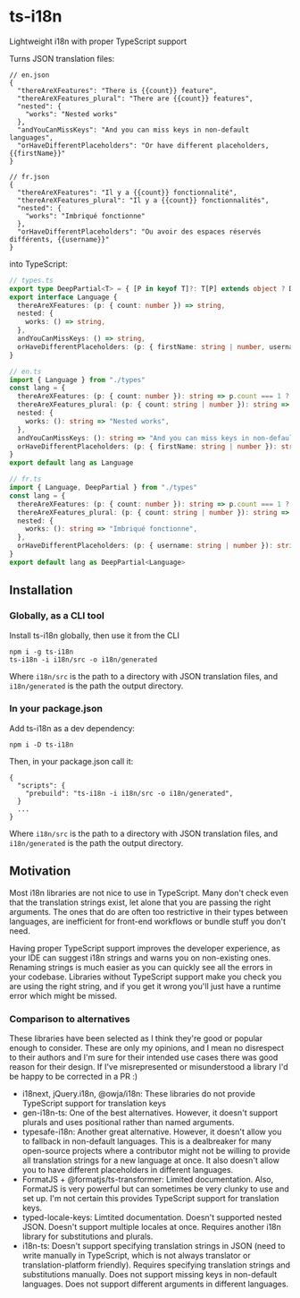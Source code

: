 # ts-i18n

Lightweight i18n with proper TypeScript support

Turns JSON translation files:

```jsonc
// en.json
{
  "thereAreXFeatures": "There is {{count}} feature",
  "thereAreXFeatures_plural": "There are {{count}} features",
  "nested": {
    "works": "Nested works"
  },
  "andYouCanMissKeys": "And you can miss keys in non-default languages",
  "orHaveDifferentPlaceholders": "Or have different placeholders, {{firstName}}"
}

// fr.json
{
  "thereAreXFeatures": "Il y a {{count}} fonctionnalité",
  "thereAreXFeatures_plural": "Il y a {{count}} fonctionnalités",
  "nested": {
    "works": "Imbriqué fonctionne"
  },
  "orHaveDifferentPlaceholders": "Ou avoir des espaces réservés différents, {{username}}"
}
```

into TypeScript:

```ts
// types.ts
export type DeepPartial<T> = { [P in keyof T]?: T[P] extends object ? DeepPartial<T[P]> : T[P]; }
export interface Language {
  thereAreXFeatures: (p: { count: number }) => string,
  nested: {
    works: () => string,
  },
  andYouCanMissKeys: () => string,
  orHaveDifferentPlaceholders: (p: { firstName: string | number, username: string | number }) => string,
}

// en.ts
import { Language } from "./types"
const lang = {
  thereAreXFeatures: (p: { count: number }): string => p.count === 1 ? ("There is " + p.count.toString() + " feature") : lang.thereAreXFeatures_plural(p),
  thereAreXFeatures_plural: (p: { count: string | number }): string => "There are " + p.count.toString() + " features",
  nested: {
    works: (): string => "Nested works",
  },
  andYouCanMissKeys: (): string => "And you can miss keys in non-default languages",
  orHaveDifferentPlaceholders: (p: { firstName: string | number }): string => "Or have different placeholders, " + p.firstName.toString() + "",
}
export default lang as Language

// fr.ts
import { Language, DeepPartial } from "./types"
const lang = {
  thereAreXFeatures: (p: { count: number }): string => p.count === 1 ? ("Il y a " + p.count.toString() + " fonctionnalité") : lang.thereAreXFeatures_plural(p),
  thereAreXFeatures_plural: (p: { count: string | number }): string => "Il y a " + p.count.toString() + " fonctionnalités",
  nested: {
    works: (): string => "Imbriqué fonctionne",
  },
  orHaveDifferentPlaceholders: (p: { username: string | number }): string => "Ou avoir des espaces réservés différents, " + p.username.toString() + "",
}
export default lang as DeepPartial<Language>
```

## Installation

### Globally, as a CLI tool

Install ts-i18n globally, then use it from the CLI

```
npm i -g ts-i18n
ts-i18n -i i18n/src -o i18n/generated
```

Where `i18n/src` is the path to a directory with JSON translation files, and `i18n/generated` is the path the output directory.

### In your package.json

Add ts-i18n as a dev dependency:

```
npm i -D ts-i18n
```

Then, in your package.json call it:

```jsonc
{
  "scripts": {
    "prebuild": "ts-i18n -i i18n/src -o i18n/generated",
  }
  ...
}
```

Where `i18n/src` is the path to a directory with JSON translation files, and `i18n/generated` is the path the output directory.

## Motivation

Most i18n libraries are not nice to use in TypeScript. Many don't check even that the translation strings exist, let alone that you are passing the right arguments. The ones that do are often too restrictive in their types between languages, are inefficient for front-end workflows or bundle stuff you don't need.

Having proper TypeScript support improves the developer experience, as your IDE can suggest i18n strings and warns you on non-existing ones. Renaming strings is much easier as you can quickly see all the errors in your codebase. Libraries without TypeScript support make you check you are using the right string, and if you get it wrong you'll just have a runtime error which might be missed.

### Comparison to alternatives

These libraries have been selected as I think they're good or popular enough to consider. These are only my opinions, and I mean no disrespect to their authors and I'm sure for their intended use cases there was good reason for their design. If I've misrepresented or misunderstood a library I'd be happy to be corrected in a PR :)

- i18next, jQuery.i18n, @owja/i18n: These libraries do not provide TypeScript support for translation keys
- gen-i18n-ts: One of the best alternatives. However, it doesn't support plurals and uses positional rather than named arguments.
- typesafe-i18n: Another great alternative. However, it doesn't allow you to fallback in non-default languages. This is a dealbreaker for many open-source projects where a contributor might not be willing to provide all translation strings for a new language at once. It also doesn't allow you to have different placeholders in different languages.
- FormatJS + @formatjs/ts-transformer: Limited documentation. Also, FormatJS is very powerful but can sometimes be very clunky to use and set up. I'm not certain this provides TypeScript support for translation keys.
- typed-locale-keys: Limtited documentation. Doesn't supported nested JSON. Doesn't support multiple locales at once. Requires another i18n library for substitutions and plurals.
- i18n-ts: Doesn't support specifying translation strings in JSON (need to write manually in TypeScript, which is not always translator or translation-platform friendly). Requires specifying translation strings and substitutions manually. Does not support missing keys in non-default languages. Does not support different arguments in different languages.
